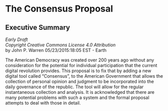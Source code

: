 <h1>The Consensus Proposal</h1>
<h2>Executive Summary</h2>
<i>Early Draft<br>
Copyright Creative Commons License 4.0 Attribution</i><br>
by John P. Warren 05/23/2015:18:05 EST - Earth

The American Democracy was created over 200 years ago without any consideration for the potential for individual participation that the current digital revolution provides.  This proposal is to fix that by adding a new digital tool called “Consensus”, to the American Government that allows the collection of personal opinion and judgment to be incorporated into the daily governance of the republic.  The tool will allow for the regular instantaneous collection and analysis.  It is acknowledged that there are many potential problems with such a system and the formal proposal attempts to deal with those in detail.

